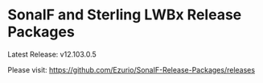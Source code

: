 # SonaIF and Sterling LWBx Release Packages

Latest Release: v12.103.0.5

Please visit: https://github.com/Ezurio/SonaIF-Release-Packages/releases
